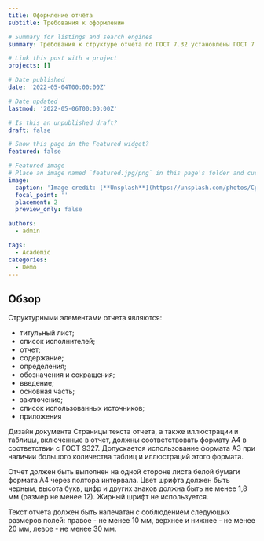 ```yaml
---
title: Оформление отчёта
subtitle: Требования к оформлению

# Summary for listings and search engines
summary: Требования к структуре отчета по ГОСТ 7.32 установлены ГОСТ 7.32-2001.

# Link this post with a project
projects: []

# Date published
date: '2022-05-04T00:00:00Z'

# Date updated
lastmod: '2022-05-06T00:00:00Z'

# Is this an unpublished draft?
draft: false

# Show this page in the Featured widget?
featured: false

# Featured image
# Place an image named `featured.jpg/png` in this page's folder and customize its options here.
image:
  caption: 'Image credit: [**Unsplash**](https://unsplash.com/photos/CpkOjOcXdUY)'
  focal_point: ''
  placement: 2
  preview_only: false

authors:
  - admin

tags:
  - Academic 
categories:
  - Demo
---
```


## Обзор

Структурными элементами отчета являются:
- титульный лист;
- список исполнителей;
- отчет;
- содержание;
- определения;
- обозначения и сокращения;
- введение;
- основная часть;
- заключение;
- список использованных источников;
- приложения

Дизайн документа
Страницы текста отчета, а также иллюстрации и таблицы, включенные в отчет, должны соответствовать формату А4 в соответствии с ГОСТ 9327. Допускается использование формата А3 при наличии большого количества таблиц и иллюстраций этого формата.

Отчет должен быть выполнен на одной стороне листа белой бумаги формата А4 через полтора интервала. Цвет шрифта должен быть черным, высота букв, цифр и других знаков должна быть не менее 1,8 мм (размер не менее 12). Жирный шрифт не используется.

Текст отчета должен быть напечатан с соблюдением следующих размеров полей: правое - не менее 10 мм, верхнее и нижнее - не менее 20 мм, левое - не менее 30 мм.
